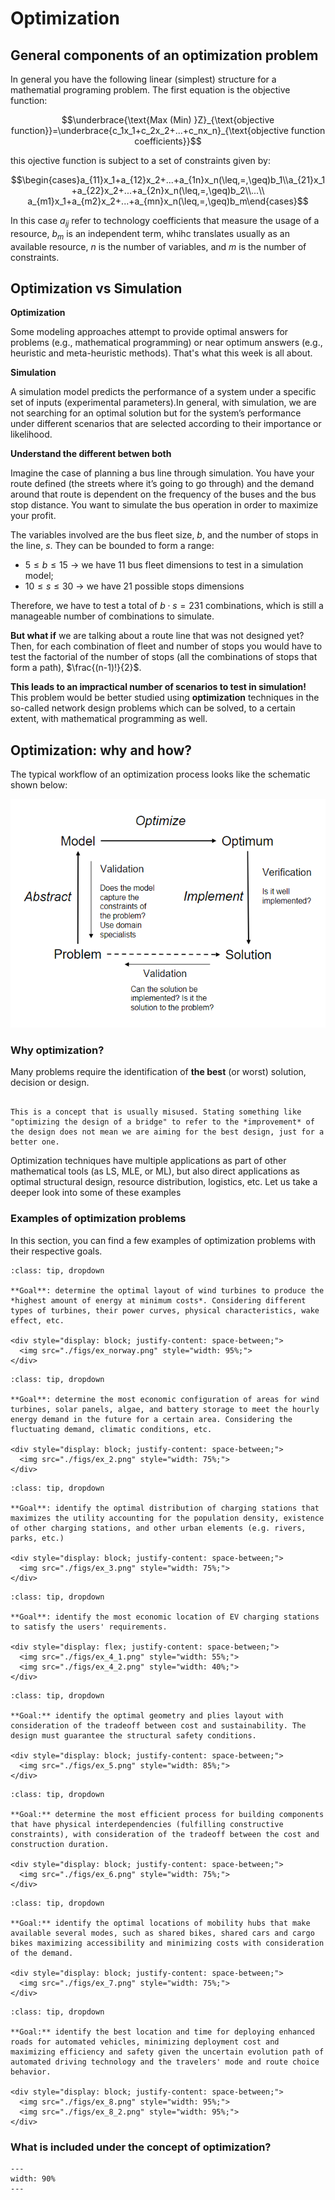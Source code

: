 # Optimization

## General components of an optimization problem
In general you have the following linear (simplest) structure for a mathematial programing problem. The first equation is the objective function:

$$\underbrace{\text{Max (Min) }Z}_{\text{objective function}}=\underbrace{c_1x_1+c_2x_2+...+c_nx_n}_{\text{objective function coefficients}}$$

this ojective function is subject to a set of constraints given by:

$$\begin{cases}a_{11}x_1+a_{12}x_2+...+a_{1n}x_n(\leq,=,\geq)b_1\\a_{21}x_1+a_{22}x_2+...+a_{2n}x_n(\leq,=,\geq)b_2\\...\\ a_{m1}x_1+a_{m2}x_2+...+a_{mn}x_n(\leq,=,\geq)b_m\end{cases}$$

In this case $a_{ij}$ refer to technology coefficients that measure the usage of a resource, $b_m$ is an independent term, whihc translates usually as an available resource, $n$ is the number of variables, and $m$ is the number of constraints.

## Optimization vs Simulation

**Optimization**

Some modeling approaches attempt to provide optimal answers for problems (e.g., mathematical programming) or near optimum answers (e.g., heuristic and meta-heuristic methods). That's what this week is all about.

**Simulation**

A simulation model predicts the performance of a system under a specific set of inputs (experimental parameters).In general, with simulation, we are not searching for an optimal solution but for the system’s performance under different scenarios that are selected according to their importance or likelihood.

**Understand the different betwen both**

Imagine the case of planning a bus line through simulation. You have your route defined (the streets where it’s going to go through) and the demand around that route is dependent on the
frequency of the buses and the bus stop distance. You want to simulate the bus operation in order to maximize your profit.

The variables involved are the bus fleet size, $b$, and the number of stops in the line, $s$. They can be bounded to form a range:

* $5 \leq b \leq 15$ -> we have 11 bus fleet dimensions to test in a simulation model;
* $10 \leq s \leq 30$ -> we have 21 possible stops dimensions

Therefore, we have to test a total of $b\cdot s=231$ combinations, which is still a manageable number of combinations to simulate.

**But what if** we are talking about a route line that was not designed yet? Then, for each combination of fleet and number of stops you would have to test the factorial of the number of stops (all the combinations of stops that form a path), $\frac{(n-1)!}{2}$.

**This leads to an impractical number of scenarios to test in simulation!** This problem would be better studied using **optimization** techniques in the so-called network design problems which can be solved, to a certain extent, with mathematical programming as well.

## Optimization: why and how?

The typical workflow of an optimization process looks like the schematic shown below:

![workflow](./figs/workflow.png "workflow")

### Why optimization?

Many problems require the identification of **the best** (or worst) solution, decision or design.

```{note} Warning!

This is a concept that is usually misused. Stating something like "optimizing the design of a bridge" to refer to the *improvement* of the design does not mean we are aiming for the best design, just for a better one.

```

Optimization techniques have multiple applications as part of other mathematical tools (as LS, MLE, or ML), but also direct applications as optimal structural design, resource distribution, logistics, etc. Let us take a deeper look into some of these examples

### Examples of optimization problems

In this section, you can find a few examples of optimization problems with their respective goals.

```{admonition} Example 1 - Optimizing the layout of the offshore wind farms in Norway
:class: tip, dropdown

**Goal**: determine the optimal layout of wind turbines to produce the *highest amount of energy at minimum costs*. Considering different types of turbines, their power curves, physical characteristics, wake effect, etc.

<div style="display: block; justify-content: space-between;">
  <img src="./figs/ex_norway.png" style="width: 95%;">
</div>
```

```{admonition} Example 2 - Optimizing the renewable energy configuration for a completely self-sustaining energy system in the Ijsselmeer area in 2050
:class: tip, dropdown

**Goal**: determine the most economic configuration of areas for wind turbines, solar panels, algae, and battery storage to meet the hourly energy demand in the future for a certain area. Considering the fluctuating demand, climatic conditions, etc.

<div style="display: block; justify-content: space-between;">
  <img src="./figs/ex_2.png" style="width: 75%;">
</div>
```

```{admonition} Example 3 - Optimization of electric vehicles charging station locations
:class: tip, dropdown

**Goal**: identify the optimal distribution of charging stations that maximizes the utility accounting for the population density, existence of other charging stations, and other urban elements (e.g. rivers, parks, etc.)

<div style="display: block; justify-content: space-between;">
  <img src="./figs/ex_3.png" style="width: 75%;">
</div>
```

```{admonition} Example 4 - Optimizing the location of new electric vehicle charging stations
:class: tip, dropdown

**Goal**: identify the most economic location of EV charging stations to satisfy the users' requirements.

<div style="display: flex; justify-content: space-between;">
  <img src="./figs/ex_4_1.png" style="width: 55%;">
  <img src="./figs/ex_4_2.png" style="width: 40%;">
</div>
```

```{admonition} Example 5 - Optimizing monocoque FRP bridges
:class: tip, dropdown

**Goal:** identify the optimal geometry and plies layout with consideration of the tradeoff between cost and sustainability. The design must guarantee the structural safety conditions.

<div style="display: block; justify-content: space-between;">
  <img src="./figs/ex_5.png" style="width: 85%;">
</div>
```

```{admonition} Example 6 - Optimal component level construction schedule
:class: tip, dropdown

**Goal:** determine the most efficient process for building components that have physical interdependencies (fulfilling constructive constraints), with consideration of the tradeoff between the cost and construction duration.

<div style="display: block; justify-content: space-between;">
  <img src="./figs/ex_6.png" style="width: 75%;">
</div>
```

```{admonition} Example 7 - Optimizing the location of shared mobility hubs
:class: tip, dropdown

**Goal:** identify the optimal locations of mobility hubs that make available several modes, such as shared bikes, shared cars and cargo bikes maximizing accessibility and minimizing costs with consideration of the demand.

<div style="display: block; justify-content: space-between;">
  <img src="./figs/ex_7.png" style="width: 75%;">
</div>
```

```{admonition} Example 8 - Designing road networks for automated vehicles
:class: tip, dropdown

**Goal:** identify the best location and time for deploying enhanced roads for automated vehicles, minimizing deployment cost and maximizing efficiency and safety given the uncertain evolution path of automated driving technology and the travelers' mode and route choice behavior.

<div style="display: block; justify-content: space-between;">
  <img src="./figs/ex_8.png" style="width: 95%;">
  <img src="./figs/ex_8_2.png" style="width: 95%;">
</div>

```

### What is included under the concept of optimization?

```{figure} ./figs/concept.png
---
width: 90%
---

```
